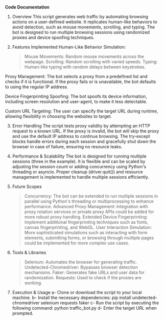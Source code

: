 **Code Documentation**
1. Overview
This script generates web traffic by automating browsing actions on a user-defined website. It replicates human-like behaviors to avoid detection, such as mouse movements, scrolling, and typing.
The bot is designed to run multiple browsing sessions using randomized proxies and device spoofing techniques.

2. Features Implemented
  Human-Like Behavior Simulation:
    > Mouse Movements: Random mouse movements across the webpage.
    > Scrolling: Random scrolling with varied speeds.
    > Typing: Human-like typing with random delays between keystrokes.

  Proxy Management:
    The bot selects a proxy from a predefined list and checks if it is functional.
If the proxy fails or is unavailable, the bot defaults to using the regular IP address.

  Device Fingerprinting Spoofing:
    The bot spoofs its device information, including screen resolution and user-agent, to make it less detectable.

  Custom URL Targeting:
    The user can specify the target URL during runtime, allowing flexibility in choosing the websites to target.

3. Error Handling
The script tests proxy validity by attempting an HTTP request to a known URL. If the proxy is invalid, the bot will skip the proxy and use the default IP address to continue browsing.
The try-except blocks handle errors during each session and gracefully shut down the browser in case of failure, ensuring no resource leaks.

4. Performance & Scalability
The bot is designed for running multiple sessions (three in the example). It is flexible and can be scaled by adjusting the session count or adding concurrency using Python's threading or asyncio.
Proper cleanup (driver.quit()) and resource management is implemented to handle multiple sessions efficiently.

5. Future Scopes
    > Concurrency: The bot can be extended to run multiple sessions in parallel using Python's threading or multiprocessing to enhance performance.
    > Advanced Proxy Management: Integration with proxy rotation services or private proxy APIs could be added for more robust proxy handling.
    > Extended Device Fingerprinting: Implement additional fingerprinting techniques such as fonts, canvas fingerprinting, and WebGL.
    > User Interaction Simulation: More sophisticated simulations such as interacting with form elements, submitting forms, or browsing through multiple pages could be implemented for more complex use cases.

6. Tools & Libraries
    > Selenium: Automates the browser for generating traffic.
Undetected-Chromedriver: Bypasses browser detection mechanisms.
    > Faker: Generates fake URLs and user data for randomization.
Requests: Used to check if the proxies are working.

7. Execution & Usage
    a- Clone or download the script to your local machine.
    b- Install the necessary dependencies:
   pip install undetected-chromedriver selenium requests faker
    c- Run the script by executing the following command:
   python traffic_bot.py
    d- Enter the target URL when prompted.
